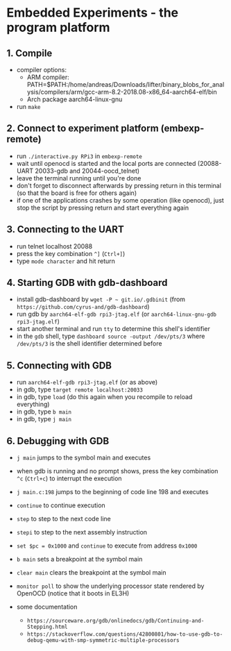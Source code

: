 # Embedded Experiments - the program platform

## 1. Compile

* compiler options:
  * ARM compiler: PATH=$PATH:/home/andreas/Downloads/lifter/binary_blobs_for_analysis/compilers/arm/gcc-arm-8.2-2018.08-x86_64-aarch64-elf/bin
  * Arch package aarch64-linux-gnu
* run `make`


## 2. Connect to experiment platform (embexp-remote)

* run `./interactive.py RPi3` in `embexp-remote`
* wait until openocd is started and the local ports are connected (20088-UART 20033-gdb and 20044-oocd_telnet)
* leave the terminal running until you're done
* don't forget to disconnect afterwards by pressing return in this terminal (so that the board is free for others again)
* if one of the applications crashes by some operation (like openocd), just stop the script by pressing return and start everything again


## 3. Connecting to the UART

* run telnet localhost 20088
* press the key combination `^]` (`Ctrl+]`)
* type `mode character` and hit return


## 4. Starting GDB with gdb-dashboard

* install gdb-dashboard by `wget -P ~ git.io/.gdbinit` (from `https://github.com/cyrus-and/gdb-dashboard`)
* run gdb by `aarch64-elf-gdb rpi3-jtag.elf` (or `aarch64-linux-gnu-gdb rpi3-jtag.elf`)
* start another terminal and run `tty` to determine this shell's identifier
* in the `gdb` shell, type `dashboard source -output /dev/pts/3` where `/dev/pts/3` is the shell identifier determined before


## 5. Connecting with GDB

* run `aarch64-elf-gdb rpi3-jtag.elf` (or as above)
* in gdb, type `target remote localhost:20033`
* in gdb, type `load` (do this again when you recompile to reload everything)
* in gdb, type `b main`
* in gdb, type `j main`


## 6. Debugging with GDB

* `j main` jumps to the symbol main and executes
* when gdb is running and no prompt shows, press the key combination `^c` (`Ctrl+c`) to interrupt the execution
* `j main.c:198` jumps to the beginning of code line 198 and executes
* `continue` to continue execution
* `step` to step to the next code line
* `stepi` to step to the next assembly instruction
* `set $pc = 0x1000` and `continue` to execute from address `0x1000`

* `b main` sets a breakpoint at the symbol main
* `clear main` clears the breakpoint at the symbol main

* `monitor poll` to show the underlying processor state rendered by OpenOCD (notice that it boots in EL3H)

* some documentation
  * `https://sourceware.org/gdb/onlinedocs/gdb/Continuing-and-Stepping.html`
  * `https://stackoverflow.com/questions/42800801/how-to-use-gdb-to-debug-qemu-with-smp-symmetric-multiple-processors`






